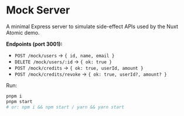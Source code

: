 
# Mock Server

A minimal Express server to simulate side-effect APIs used by the Nuxt Atomic demo.

**Endpoints (port 3001):**
- `POST /mock/users` -> `{ id, name, email }`
- `DELETE /mock/users/:id` -> `{ ok: true }`
- `POST /mock/credits` -> `{ ok: true, userId, amount }`
- `POST /mock/credits/revoke` -> `{ ok: true, userId?, amount? }`

Run:
```bash
pnpm i
pnpm start
# or: npm i && npm start / yarn && yarn start
```
